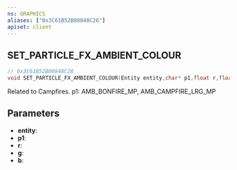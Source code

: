 ```yaml
---
ns: GRAPHICS
aliases: ["0x3C61B52B00848C26"]
apiset: client
---
```

## SET_PARTICLE_FX_AMBIENT_COLOUR

```c
// 0x3C61B52B00848C26
void SET_PARTICLE_FX_AMBIENT_COLOUR(Entity entity,char* p1,float r,float g,float b);
```

Related to Campfires.
p1: AMB_BONFIRE_MP, AMB_CAMPFIRE_LRG_MP

## Parameters
* **entity**:
* **p1**:
* **r**:
* **g**:
* **b**: